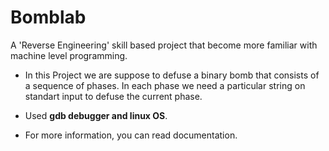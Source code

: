 # Bomblab

A 'Reverse Engineering' skill based project that become more familiar with machine level programming.

* In this Project we are suppose to defuse a binary bomb that consists of a sequence of phases. In each phase we need a particular string on standart input to defuse the current phase. 

* Used **gdb debugger and linux OS**.

* For more information, you can read documentation.
